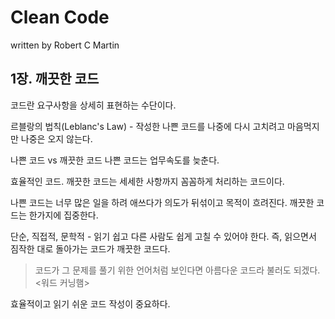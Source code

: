 # Clean Code
written by Robert C Martin

## 1장. 깨끗한 코드
코드란 요구사항을 상세히 표현하는 수단이다.

르블랑의 법칙(Leblanc's Law) - 작성한 나쁜 코드를 나중에 다시 고치려고 마음먹지만 나중은 오지 않는다.

나쁜 코드 vs 깨끗한 코드
나쁜 코드는 업무속도를 늦춘다.

효율적인 코드. 깨끗한 코드는 세세한 사항까지 꼼꼼하게 처리하는 코드이다.

나쁜 코드는 너무 많은 일을 하려 애쓰다가 의도가 뒤섞이고 목적이 흐려진다. 깨끗한 코드는 한가지에 집중한다.

단순, 직접적, 문학적 - 읽기 쉽고 다른 사람도 쉽게 고칠 수 있어야 한다.
즉, 읽으면서 짐작한 대로 돌아가는 코드가 깨끗한 코드다.
> 코드가 그 문제를 풀기 위한 언어처럼 보인다면 아름다운 코드라 불러도 되겠다. <워드 커닝햄>

효율적이고 읽기 쉬운 코드 작성이 중요하다.